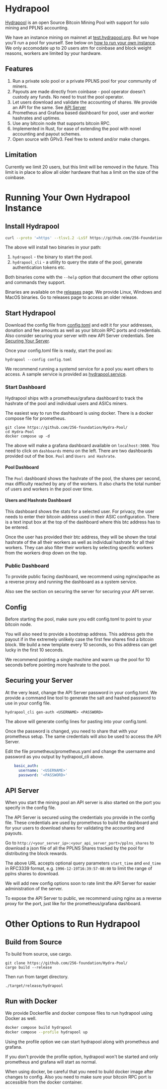 # Hydrapool

[Hydrapool](https://hydrapool.org) is an open Source Bitcoin Mining
Pool with support for solo mining and PPLNS accounting.

We have an instance mining on mainnet at
[test.hydrapool.org](https://test.hydrapool.org). But we hope you'll
run a pool for yourself. See below on [how to run your own instance](#run). We
only accomodate up to 20 users atm for coinbase and block weight
reasons, workers are limited by your hardware.

## Features

1. Run a private solo pool or a private PPLNS pool for your community
   of miners.
2. Payouts are made directly from coinbase - pool operator doesn't
   custody any funds. No need to trust the pool operator.
3. Let users download and validate the accounting of shares. We
   provide an API for the same. See [API Server](#api)
3. Prometheus and Grafana based dashboard for pool, user and worker
   hashrates and uptimes.
4. Use any bitcoin node that supports bitcoin RPC.
5. Implemented in Rust, for ease of extending the pool with novel
   accounting and payout schemes.
6. Open source with GPlv3. Feel free to extend and/or make changes.

## Limitation

Currently we limit 20 users, but this limit will be removed in the
future. This limit is in place to allow all older hardware that has a
limit on the size of the coinbase.

<a id="run"></a>
# Running Your Own Hydrapool Instance

## Install Hydrapool

```bash
curl --proto '=https' --tlsv1.2 -LsSf https://github.com/256-Foundation/Hydra-Pool/releases/latest/download/hydrapool-installer.sh | sh
```

The above will install two binaries in your path:

1. `hydrapool` - the binary to start the pool.
2. `hydrapool_cli` - a utility to query the state of the pool, generate authentication tokens etc.

Both binaries come with the `--help` option that document the other
options and commands they support.

Binaries are available on the
[releases](https://github.com/256-Foundation/Hydra-Pool/releases)
page. We provide Linux, Windows and MacOS binaries. Go to releases
page to access an older release.

## Start Hydrapool

Download the config file from
[config.toml](https://github.com/256-Foundation/Hydra-Pool/blob/main/config.toml)
and edit it for your addresses, donation and fee amounts as well as
your bitcoin RPC ports and credentials. Also consider securing your
server with new API Server credentials. See [Securing Your
Server](#secure).

Once your config.toml file is ready, start the pool as:

```
hydrapool --config config.toml
```

We recommend running a systemd service for a pool you want others to
access. A sample service is provided as
[hydrapool.service](hydrapool.service).

### Start Dashboard

Hydrapool ships with a prometheus/grafana dashboard to track the
hashrate of the pool and individual users and ASICs miners.

The easiest way to run the dashboard is using docker. There is a
docker compose file for prometheus.

```
git clone https://github.com/256-foundation/Hydra-Pool/
cd Hydra-Pool
docker compose up -d
```

The above will make a grafana dashboard available on
`localhost:3000`. You need to click on `dashboards` menu on the
left. There are two dashboards provided out of the box. `Pool` and
`Users and Hashrate`.

#### Pool Dashboard

The `Pool` dashboard shows the hashrate of the pool, the shares per
second, max difficulty reached by any of the workers. It also charts
the total number of users and workers in the pool over time.

#### Users and Hashrate Dashboard

This dashboard shows the stats for a selected user. For privacy, the
user needs to enter their bitcoin address used in their ASIC
configuration. There is a text input box at the top of the dashboard
where this btc address has to be entered.

Once the user has provided their btc address, they will be shown the
total hashrate of the all their workers as well as individual hashrate
for all their workers. They can also filter their workers by selecting
specific workers from the workers drop down on the top.

### Public Dashboard

To provide public facing dashboard, we recommend using nginx/apache as
a reverse proxy and running the dashboard as a system service.

Also see the section on securing the server for securing your API
server.

## Config

Before starting the pool, make sure you edit config.toml to point to
your bitcoin node.

You will also need to provide a bootstrap address. This address gets
the payout if in the extremely unlikely case the first few shares find
a bitcoin block. We build a new template every 10 seconds, so this
address can get lucky in the first 10 seconds.

We recommend pointing a single machine and warm up the pool for 10
seconds before pointing more hashrate to the pool.

<a id="secure"></a>
## Securing your Server

At the very least, change the API Server password in your
config.toml. We provide a command line tool to generate the salt and
hashed password to use in your config file.

```
hydrapool_cli gen-auth <USERNAME> <PASSWORD>
```

The above will generate config lines for pasting into your
config.toml.

Once the password is changed, you need to share that with your
prometheus setup. The same credentials will also be used to access the
API Server.

Edit the file prometheus/prometheus.yaml and change the username and
password as you output by hydrapool_cli above.

```yaml
    basic_auth:
      username: '<USERNAME>'
      password: '<PASSWORD>'
```

<a id="api"></a>
## API Server

When you start the mining pool an API server is also started on the
port you specify in the config file.

The API Server is secured using the credentials you provide in the
config file. These credentials are used by prometheus to build the
dashboard and for your users to download shares for validating the
accounting and payouts.

Go to `http://<your_server_ip>:<your_api_server_port>/pplns_shares` to
download a json file of all the PPLNS Shares tracked by the pool for
distributing the block rewards.

The above URL accepts optional query parameters `start_time` and
`end_time` in RFC3339 format, e.g. `1996-12-19T16:39:57-08:00` to
limit the range of pplns shares to download.

We will add new config options soon to rate limit the API Server for
easier administration of the server.

To expose the API Server to public, we recommend using nginx as a
reverse proxy for the port, just like for the prometheus/grafana
dashboard.


# Other Options to Run Hydrapool

## Build from Source

To build from source, use cargo.

```
git clone https://github.com/256-foundation/Hydra-Pool/
cargo build --release
```

Then run from target directory.

```
./target/release/hydrapool
```

## Run with Docker

We provide Dockerfile and docker compose files to run hydrapool using
Docker as well.

```bash
docker compose build hydrapool
docker compose --profile hydrapool up
```

Using the profile option we can start hydrapool along with prometheus
and grafana.

If you don't provide the profile option, hydrapool won't be started
and only prometheus and grafana will start as normal.

When using docker, be careful that you need to build docker image
after changes to config. Also you need to make sure your bitcoin RPC
port is accessible from the docker container.
